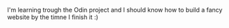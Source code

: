 I'm learning trough the Odin project and I should know how to build a fancy website by the timne I finish it :)
